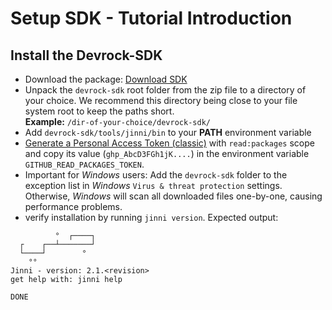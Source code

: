 # Setup SDK - Tutorial Introduction

## Install the Devrock-SDK
  - Download the package: [Download SDK](https://api.hiconic-os.org/download-sdk.php)
  - Unpack the `devrock-sdk` root folder from the zip file to a directory of your choice. We recommend this directory being close to your file system root to keep the paths short.<br/>
  **Example:** `/dir-of-your-choice/devrock-sdk/`
  - Add `devrock-sdk/tools/jinni/bin` to your **PATH** environment variable
  - [Generate a Personal Access Token (classic)](https://github.com/settings/tokens) with `read:packages` scope and copy its value (`ghp_AbcD3FGh1jK....`) in the environment variable `GITHUB_READ_PACKAGES_TOKEN`.
  - Important for _Windows_ users: Add the `devrock-sdk` folder to the exception list in _Windows_ `Virus & threat protection` settings. Otherwise, _Windows_ will scan all downloaded files one-by-one, causing performance problems. 
  - verify installation by running `jinni version`. Expected output:
  
  ```plain
            °  ┌────┐
    ┌    ┌──┴───────┘
    └────┘        °
      °°
  Jinni - version: 2.1.<revision>
  get help with: jinni help
  
  DONE
  ```
